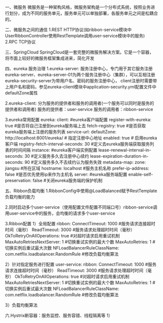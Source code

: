 一、微服务
 微服务是一种架构风格，微服务架构是一个分布式系统，按照业务进行划分，成为不同的服务单元，服务单元可以单独部署，各服务单元之间是松耦合的。

二、微服务之间的通信
1.REST HTTP协议(如ribbon-service模块中UserRibbonController使用RestTemplate调用user-service模块中的服务)
2.RPC  TCP协议

三、SpringCloud
 SpringCloud是一套完整的微服务解决方案。它是一个容器，将市面上较好的微服务框架集成进来，简化开发

四、eureka 服务治理
1.eureka-server: 服务注册中心，专门用于其它服务注册
eureka-server、eureka-server-01为两个服务注册中心（集群），可以互相注册
eureka-security-server为带用户名、密码的服务注册中心，
client注册时需要带上用户名和密码，参见eureka-client模块中application-security.yml配置文件中defaultZone属性

2.eureka-client: 分为服务的提供者和服务的调用者(一个服务可以同时是服务的提供者和调用者)
服务的提供者：user-service
服务的调用者：ribbon-service

3.eureka常用配置
eureka:
  client: #eureka客户端配置
    register-with-eureka: true #是否将自己注册到eureka服务端上去
    fetch-registry: true #是否获取eureka服务端上注册的服务列表
    service-url:
      defaultZone: http://localhost:8001/eureka/ # 指定注册中心地址
    enabled: true # 启用eureka客户端
    registry-fetch-interval-seconds: 30 #定义去eureka服务端获取服务列表的时间间隔
  instance: #eureka客户端实例配置
    lease-renewal-interval-in-seconds: 30 #定义服务多久去注册中心续约
    lease-expiration-duration-in-seconds: 90 #定义服务多久不去续约认为服务失效
    metadata-map:
      zone: jiangsu #所在区域
    hostname: localhost #服务主机名称
    prefer-ip-address: false #是否优先使用ip来作为主机名
  server: #eureka服务端配置
    enable-self-preservation: false #关闭eureka服务端的保护机制

五、Ribbon负载均衡
1.RibbonConfig中使用@LoadBalanced赋予RestTemplate负载均衡的能力

2.同时启动多个user-service（使用配置文件配置不同端口号）ribbon-service调用user-service中的服务，会均衡的请求多个user-service

3.Ribbon配置
1）全局配置
ribbon:
  ConnectTimeout: 1000 #服务请求连接超时时间（毫秒）
  ReadTimeout: 3000 #服务请求处理超时时间（毫秒）
  OkToRetryOnAllOperations: true #对超时请求启用重试机制
  MaxAutoRetriesNextServer: 1 #切换重试实例的最大个数
  MaxAutoRetries: 1 # 切换实例后重试最大次数
  NFLoadBalancerRuleClassName: com.netflix.loadbalancer.RandomRule #修改负载均衡算法

2）针对指定服务进行配置
user-service:
  ribbon:
    ConnectTimeout: 1000 #服务请求连接超时时间（毫秒）
    ReadTimeout: 3000 #服务请求处理超时时间（毫秒）
    OkToRetryOnAllOperations: true #对超时请求启用重试机制
    MaxAutoRetriesNextServer: 1 #切换重试实例的最大个数
    MaxAutoRetries: 1 # 切换实例后重试最大次数
    NFLoadBalancerRuleClassName: com.netflix.loadbalancer.RandomRule #修改负载均衡算法
    
3）负载均衡算法

六.Hystrix断容器：服务监控、服务容错、线程隔离等
1）


